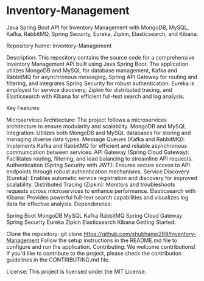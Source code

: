 # Inventory-Management
Java Spring Boot API for Inventory Management with MongoDB, MySQL, Kafka, RabbitMQ, Spring Security, Eureka, Zipkin, Elasticsearch, and Kibana.

Repository Name: Inventory-Management



Description:
This repository contains the source code for a comprehensive Inventory Management API built using Java Spring Boot. The application utilizes MongoDB and MySQL for database management, Kafka and RabbitMQ for asynchronous messaging, Spring API Gateway for routing and filtering, and integrates Spring Security for robust authentication. Eureka is employed for service discovery, Zipkin for distributed tracing, and Elasticsearch with Kibana for efficient full-text search and log analysis.

Key Features:

Microservices Architecture: The project follows a microservices architecture to ensure modularity and scalability.
MongoDB and MySQL Integration: Utilizes both MongoDB and MySQL databases for storing and managing diverse data types.
Message Queues (Kafka and RabbitMQ): Implements Kafka and RabbitMQ for efficient and reliable asynchronous communication between services.
API Gateway (Spring Cloud Gateway): Facilitates routing, filtering, and load balancing to streamline API requests.
Authentication (Spring Security with JWT): Ensures secure access to API endpoints through robust authentication mechanisms.
Service Discovery (Eureka): Enables automatic service registration and discovery for improved scalability.
Distributed Tracing (Zipkin): Monitors and troubleshoots requests across microservices to enhance performance.
Elasticsearch with Kibana: Provides powerful full-text search capabilities and visualizes log data for effective analysis.
Dependencies:

Spring Boot
MongoDB
MySQL
Kafka
RabbitMQ
Spring Cloud Gateway
Spring Security
Eureka
Zipkin
Elasticsearch
Kibana
Getting Started:

Clone the repository: git clone https://github.com/shubhamp269/Inventory-Management
Follow the setup instructions in the README.md file to configure and run the application.
Contributing:
We welcome contributions! If you'd like to contribute to the project, please check the contribution guidelines in the CONTRIBUTING.md file.

License:
This project is licensed under the MIT License.


